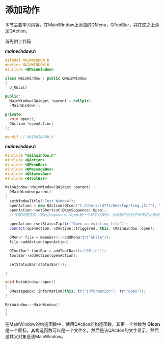 # 添加动作

本节主要学习内容，在MainWindow上添加的QMenu，QToolBar，并在这之上添加QAction。

首先附上代码

***mainwindow.h***

```c++
#ifndef MAINWINDOW_H
#define MAINWINDOW_H
#include <QMainWindow>

class MainWindow : public QMainWindow
{
  Q_OBJECT

public:
  MainWindow(QWidget *parent = nullptr);
  ~MainWindow();

private:
  void open();
  QAction *openAction;
};

#endif // MAINWINDOW_H
```

***mainwindow.h***

```c++
#include "mainwindow.h"
#include <QAction>
#include <QMenuBar>
#include <QMessageBox>
#include <QStatusBar>
#include <QToolBar>

MainWindow::MainWindow(QWidget *parent) :
  QMainWindow(parent)
{
  setWindowTitle("Test Window");
  openAction = new QAction(QIcon("C:/Users/14773/Desktop/timg.jfif"), tr("&Open "), this);
  openAction->setShortcut(QKeySequence::Open);
  //设置快捷方式，QKeySequence::Open是一个跨平台操作，会根据平台的不同来定义相应的快捷键，在Windows上就是Ctrl+O
      
  openAction->setStatusTip(tr("Open an existing file"));
  connect(openAction, &QAction::triggered, this, &MainWindow::open);

  QMenu* file = menuBar()->addMenu(tr("&File"));
  file->addAction(openAction);

  QToolBar* toolBar = addToolBar(tr("&File"));
  toolBar->addAction(openAction);

  setStatusBar(statusBar());

}

void MainWindow::open()
{
  QMessageBox::information(this, tr("Information"), tr("Open"));
}

MainWindow::~MainWindow()
{
}

```

在MainWindow的构造函数中，使用QAction的构造函数，其第一个参数为 **QIcon** 是一个图标，其构造函数可以是一个文件名，然后是该QAciton的文字显示，然后是其父对象是该MainWindow。

